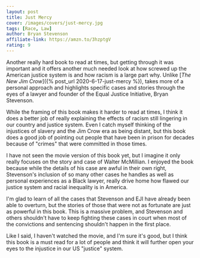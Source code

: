 ```yaml
---
layout: post
title: Just Mercy
cover: /images/covers/just-mercy.jpg
tags: [Race, Law]
author: Bryan Stevenson
affiliate-link: https://amzn.to/3hzptgV
rating: 9
---
```


Another really hard book to read at times, but getting through it was important and it offers another much needed look at how screwed up the American justice system is and how racism is a large part why. Unlike [_The New Jim Crow_]({% post_url 2020-6-17-just-mercy %}), takes more of a personal approach and highlights specific cases and stories through the eyes of a lawyer and founder of the Equal Justice Initiative, Bryan Stevenson.

While the framing of this book makes it harder to read at times, I think it does a better job of really explaining the effects of racism still lingering in our country and justice system. Even I catch myself thinking of the injustices of slavery and the Jim Crow era as being distant, but this book does a good job of pointing out people that have been in prison for decades because of "crimes" that were committed in those times.

I have not seen the movie version of this book yet, but I imagine it only really focuses on the story and case of Walter McMillian. I enjoyed the book because while the details of his case are awful in their own right, Stevenson's inclusion of so many other cases he handles as well as personal experiences as a Black lawyer, really drive home how flawed our justice system and racial inequality is in America.

I'm glad to learn of all the cases that Stevenson and EJI have already been able to overturn, but the stories of those that were not as fortunate are just as powerful in this book. This is a massive problem, and Stevenson and others shouldn't have to keep fighting these cases in court when most of the convictions and sentencing shouldn't happen in the first place.

Like I said, I haven't watched the movie, and I'm sure it's good, but I think this book is a must read for a lot of people and think it will further open your eyes to the injustice in our US "justice" system.
